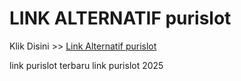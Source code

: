 # LINK ALTERNATIF purislot

Klik Disini >> <a href="https://linksto.pages.dev/">Link Alternatif purislot </a>

link purislot terbaru
link purislot 2025